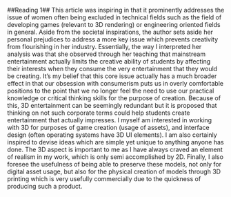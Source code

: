 ##Reading 1##
This article was inspiring in that it prominently addresses the issue of women often being excluded in technical fields such as the field of developing games (relevant to 3D rendering) or engineering oriented fields in general.  Aside from the societal inspirations, the author sets aside her personal prejudices to address a more key issue which prevents creativity from flourishing in her industry.  Essentially, the way I interpreted her analysis was that she observed through her teaching that mainstream entertainment actually limits the creative ability of students by affecting their interests when they consume the very entertainment that they would be creating.  It’s my belief that this core issue actually has a much broader effect in that our obsession with consumerism puts us in overly comfortable positions to the point that we no longer feel the need to use our practical knowledge or critical thinking skills for the purpose of creation.  Because of this, 3D entertainment can be seemingly redundant but it is proposed that thinking on not such corporate terms could help students create entertainment that actually impresses.  I myself am interested in working with 3D for purposes of game creation (usage of assets), and interface design (often operating systems have 3D UI elements).  I am also certainly inspired to devise ideas which are simple yet unique to anything anyone has done.  The 3D aspect is important to me as I have always craved an element of realism in my work, which is only semi accomplished by 2D.  Finally, I also foresee the usefulness of being able to preserve these models, not only for digital asset usage, but also for the physical creation of models through 3D printing which is very usefully commercially due to the quickness of producing such a product.

